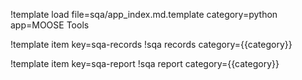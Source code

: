 !template load file=sqa/app_index.md.template category=python app=MOOSE Tools

!template item key=sqa-records
!sqa records category={{category}}

!template item key=sqa-report
!sqa report category={{category}}
